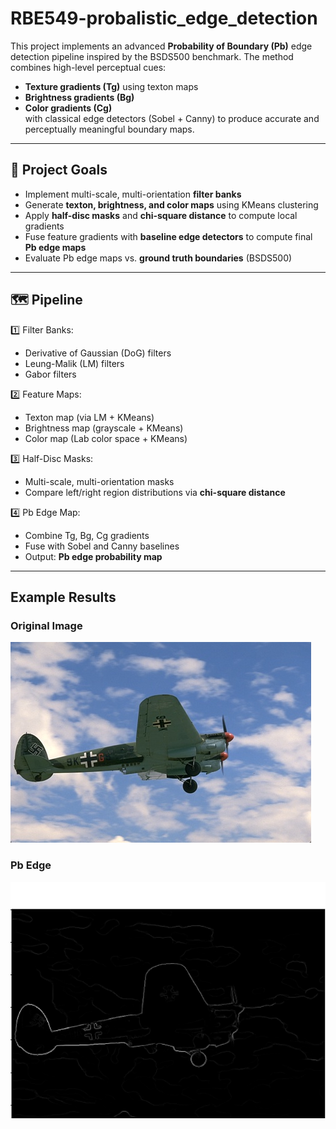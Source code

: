 # RBE549-probalistic_edge_detection

This project implements an advanced **Probability of Boundary (Pb)** edge detection pipeline inspired by the BSDS500 benchmark. The method combines high-level perceptual cues:
- **Texture gradients (Tg)** using texton maps
- **Brightness gradients (Bg)**
- **Color gradients (Cg)**  
with classical edge detectors (Sobel + Canny) to produce accurate and perceptually meaningful boundary maps.

---

## 🚀 Project Goals

- Implement multi-scale, multi-orientation **filter banks**
- Generate **texton, brightness, and color maps** using KMeans clustering
- Apply **half-disc masks** and **chi-square distance** to compute local gradients
- Fuse feature gradients with **baseline edge detectors** to compute final **Pb edge maps**
- Evaluate Pb edge maps vs. **ground truth boundaries** (BSDS500)

---

## 🗺️ Pipeline

1️⃣ Filter Banks:
- Derivative of Gaussian (DoG) filters
- Leung-Malik (LM) filters
- Gabor filters

2️⃣ Feature Maps:
- Texton map (via LM + KMeans)
- Brightness map (grayscale + KMeans)
- Color map (Lab color space + KMeans)

3️⃣ Half-Disc Masks:
- Multi-scale, multi-orientation masks
- Compare left/right region distributions via **chi-square distance**

4️⃣ Pb Edge Map:
- Combine Tg, Bg, Cg gradients
- Fuse with Sobel and Canny baselines
- Output: **Pb edge probability map**

---
## Example Results

### Original Image
![Input](BSDS500\Images\1.jpg)

### Pb Edge
![Pb Edge](result\pb_img_0.png)
